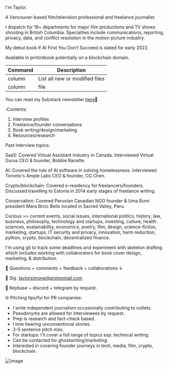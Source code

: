 
I'm Taylor.

A Vancouver-based film/television professional and freelance journalist. 

I dispatch for 19+ departments for major film productions and TV shows shooting in British Columbia. 
Specialties include communications, reporting, privacy, data, and conflict resolution in the motion picture industry.

My debut book If At First You Don’t Succeed is slated for early 2022.

Available in print/ebook potentially on a blockchain domain.

| Command | Description |
| --- | --- |
| column | List all new or modified files |
| column | file |


You can read my Substack newsletter [here](https://taylorsimone.substack.com/about)🔗

▫️Contents:

1. Interview profiles 
2. Freelance/founder conversations
3. Book writing/design/marketing
4. Resources/research

Past interview topics: 

SaaS:
Covered Virtual Assistant industry in Canada. 
Interviewed Virtual Gurus CEO & founder, Bobbie Racette.

AI:
Covered the role of AI software in solving homelessness. 
Interviewed Toronto's Ample Labs CEO & founder, CG Chen.

Crypto/blockchain:
Covered e-residency for freelancers/founders. 
Discussed travelling to Estonia in 2014 early stages of freelance writing.

Conservation: 
Covered Peruvian Canadian NGO founder & Uma Rumi president Mara Brcic Bello located in Sacred Valley, Peru. 




Curious >> current events, social issues, international politics, history, law, business, philosophy, technology and startups, investing, culture, health sciences, sustainability, economics, poetry, film, design, science-fiction, marketing, startups, IT security and privacy, innovation, harm reduction, python, crypto, blockchain, decentralized finance.


I'm using git to track some deadlines and experiment with skeleton drafting which includes working with collaborators for book cover design, marketing, & distribution.
 
🔹 Questions + comments + feedback + collaborations ↓
 
🔹 Sig. taylorsimone@protonmail.com

🔹 Keybase + discord + telegram by request.
 
🌐 Pitching tips/fyi for PR companies:

 - I write independent journalism occasionally contributing to outlets.
 - Pseudonyms are allowed for interviewees by request.
 - Prep is research and fact-check based. 
 - I love hearing unconventional stories.
 - 3-5 sentence pitch max.
 - For startups: I'll cover a full range of topics esp. technical writing.
 - Can be contacted for ghostwriting/marketing.
 - Interested in covering founder journeys in tech, media, film, crypto, blockchain.

![image](https://user-images.githubusercontent.com/66944491/122100308-e2ab5f80-cdc7-11eb-8d45-370981c1f24e.png)

